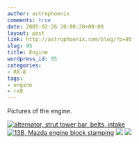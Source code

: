 ```yaml
---
author: astrophoenix
comments: true
date: 2005-02-26 20:08:28+00:00
layout: post
link: http://astrophoenix.com/blog/?p=95
slug: 95
title: Engine
wordpress_id: 95
categories:
- RX-8
tags:
- engine
- rx8
---
```


Pictures of the engine.

[![alternator, strut tower bar, belts, intake](/blog/wp-uploads/astrophoenix/2010/12/IMG_2823_compressed-300x225.jpg)](/blog/wp-uploads/astrophoenix/2010/12/IMG_2823_compressed.jpg)
[![13B, Mazda engine block stamping](/blog/wp-uploads/astrophoenix/2010/12/IMG_2827_compressed-300x225.jpg)](/blog/wp-uploads/astrophoenix/2010/12/IMG_2827_compressed.jpg)
[![](/blog/wp-uploads/astrophoenix/2010/12/IMG_2828_compressed-300x225.jpg)](/blog/wp-uploads/astrophoenix/2010/12/IMG_2828_compressed.jpg)
[![](/blog/wp-uploads/astrophoenix/2010/12/IMG_2829_compressed-300x225.jpg)](/blog/wp-uploads/astrophoenix/2010/12/IMG_2829_compressed.jpg)
